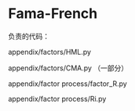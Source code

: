 # Fama-French  

负责的代码：  

appendix/factors/HML.py   

appendix/factors/CMA.py （一部分）  

appendix/factor process/factor_R.py  

appendix/factor process/Ri.py  


